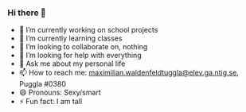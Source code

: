 ### Hi there 👋


- 🔭 I’m currently working on school projects
- 🌱 I’m currently learning classes
- 👯 I’m looking to collaborate on, nothing
- 🤔 I’m looking for help with everything
- 💬 Ask me about my personal life
- 📫 How to reach me: maximilian.waldenfeldtuggla@elev.ga.ntig.se, Puggla #0380
- 😄 Pronouns: Sexy/smart
- ⚡ Fun fact: I am tall

<!--
**Dripmaster69/Dripmaster69** is a ✨ _special_ ✨ repository because its `README.md` (this file) appears on your GitHub profile.

Here are some ideas to get you started:

- 🔭 I’m currently working on ...
- 🌱 I’m currently learning ...
- 👯 I’m looking to collaborate on ...
- 🤔 I’m looking for help with ...
- 💬 Ask me about ...
- 📫 How to reach me: ...
- 😄 Pronouns: ...
- ⚡ Fun fact: ...
-->
